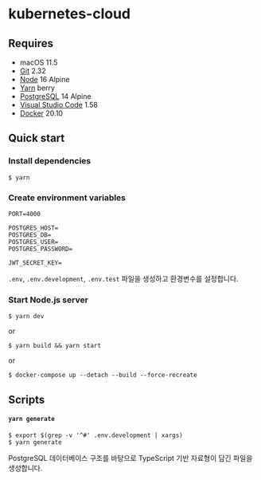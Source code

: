 # kubernetes-cloud

## Requires

- macOS 11.5
- [Git](https://git-scm.com/downloads) 2.32
- [Node](https://hub.docker.com/_/node) 16 Alpine
- [Yarn](https://yarnpkg.com/getting-started/install#about-global-installs) berry
- [PostgreSQL](https://hub.docker.com/_/postgres) 14 Alpine
- [Visual Studio Code](https://code.visualstudio.com/Download) 1.58
- [Docker](https://www.docker.com/get-started) 20.10

## Quick start

### Install dependencies

```shell
$ yarn
```

### Create environment variables

```
PORT=4000

POSTGRES_HOST=
POSTGRES_DB=
POSTGRES_USER=
POSTGRES_PASSWORD=

JWT_SECRET_KEY=
```

`.env`, `.env.development`, `.env.test` 파일을 생성하고 환경변수를 설정합니다.

### Start Node.js server

```shell
$ yarn dev
```

or

```shell
$ yarn build && yarn start
```

or

```shell
$ docker-compose up --detach --build --force-recreate
```

## Scripts

#### `yarn generate`

```
$ export $(grep -v '^#' .env.development | xargs)
$ yarn generate
```

PostgreSQL 데이터베이스 구조를 바탕으로 TypeScript 기반 자료형이 담긴 파일을 생성합니다.

